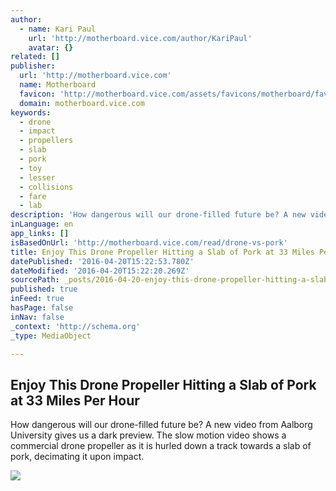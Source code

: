 ```yaml
---
author:
  - name: Kari Paul
    url: 'http://motherboard.vice.com/author/KariPaul'
    avatar: {}
related: []
publisher:
  url: 'http://motherboard.vice.com'
  name: Motherboard
  favicon: 'http://motherboard.vice.com/assets/favicons/motherboard/favicon-16x16.png?v20160331200908'
  domain: motherboard.vice.com
keywords:
  - drone
  - impact
  - propellers
  - slab
  - pork
  - toy
  - lesser
  - collisions
  - fare
  - lab
description: 'How dangerous will our drone-filled future be? A new video from Aalborg University gives us a dark preview. The slow motion video shows a commercial drone propeller as it is hurled down a track towards a slab of pork, decimating it upon impact.'
inLanguage: en
app_links: []
isBasedOnUrl: 'http://motherboard.vice.com/read/drone-vs-pork'
title: Enjoy This Drone Propeller Hitting a Slab of Pork at 33 Miles Per Hour
datePublished: '2016-04-20T15:22:53.780Z'
dateModified: '2016-04-20T15:22:20.269Z'
sourcePath: _posts/2016-04-20-enjoy-this-drone-propeller-hitting-a-slab-of-pork-at-33-mile.md
published: true
inFeed: true
hasPage: false
inNav: false
_context: 'http://schema.org'
_type: MediaObject

---
```

<article style=""><h1>Enjoy This Drone Propeller Hitting a Slab of Pork at 33 Miles Per Hour</h1><p>How dangerous will our drone-filled future be? A new video from Aalborg University gives us a dark preview. The slow motion video shows a commercial drone propeller as it is hurled down a track towards a slab of pork, decimating it upon impact.</p><img src="http://motherboard-images.vice.com/content-images/article/no-id/1460904038518880.gif" /></article>